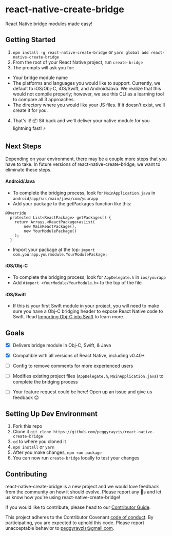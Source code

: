 # react-native-create-bridge
React Native bridge modules made easy!

## Getting Started
1. `npm install -g react-native-create-bridge` or `yarn global add react-native-create-bridge`
2. From the root of your React Native project, run `create-bridge`
3. The prompts will ask you for:
  - Your bridge module name
  - The platforms and languages you would like to support. Currently, we default to iOS/Obj-C, iOS/Swift, and Android/Java. We realize that this would not compile properly; however, we see this CLI as a learning tool to compare all 3 approaches.
  - The directory where you would like your JS files. If it doesn't exist, we'll create it for you.
4. That's it! 📦 Sit back and we'll deliver your native module for you lightning fast! ⚡️

## Next Steps
Depending on your environment, there may be a couple more steps that you have to take. In future versions of react-native-create-bridge, we want to eliminate these steps.

#### Android/Java
  - To complete the bridging process, look for `MainApplication.java` in `android/app/src/main/java/com/yourapp`
  - Add your package to the getPackages function like this:

  ```
  @Override
    protected List<ReactPackage> getPackages() {
      return Arrays.<ReactPackage>asList(
          new MainReactPackage(),
          new YourModulePackage()
      );
    }
  ```
  - Import your package at the top: `import com.yourapp.yourmodule.YourModulePackage;`

#### iOS/Obj-C
  - To complete the bridging process, look for `AppDelegate.h` in `ios/yourapp`
  - Add `#import <YourModule/YourModule.h>` to the top of the file

#### iOS/Swift
  - If this is your first Swift module in your project, you will need to make sure you have a Obj-C bridging header to expose React Native code to Swift. Read [Importing Obj-C into Swift](https://developer.apple.com/library/content/documentation/Swift/Conceptual/BuildingCocoaApps/MixandMatch.html) to learn more.

## Goals
- [x] Delivers bridge module in Obj-C, Swift, & Java
- [x] Compatible with all versions of React Native, including v0.40+
- [ ] Config to remove comments for more experienced users
- [ ] Modifies existing project files (`AppDelegate.h`, `MainApplication.java`) to complete the bridging process
- [ ] Your feature request could be here! Open up an issue and give us feedback 😊


## Setting Up Dev Environment
1. Fork this repo
2. Clone it `git clone https://github.com/peggyrayzis/react-native-create-bridge`
3. `cd` to where you cloned it
4. `npm install` or `yarn`
5. After you make changes, `npm run package`
6. You can now run `create-bridge` locally to test your changes


## Contributing
react-native-create-bridge is a new project and we would love feedback from the community on how it should evolve. Please report any 🐞s and let us know how you're using react-native-create-bridge!

If you would like to contribute, please head to our [Contributor Guide](CONTRIBUTING.md).

This project adheres to the Contributor Covenant [code of conduct](http://contributor-covenant.org/version/1/3/0/).
By participating, you are expected to uphold this code. Please report unacceptable behavior to peggyrayzis@gmail.com.
